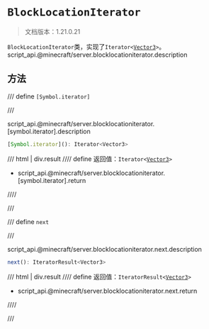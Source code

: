 # `BlockLocationIterator`

> 文档版本：1.21.0.21

`BlockLocationIterator`类，实现了<code>Iterator&lt;<a href="../vector3/">Vector3</a>&gt;</code>。script_api.@minecraft/server.blocklocationiterator.description

## 方法

/// define
`[Symbol.iterator]`


///

script_api.@minecraft/server.blocklocationiterator.[symbol.iterator].description

```js
[Symbol.iterator](): Iterator<Vector3>
```

/// html | div.result
//// define
返回值：<code>Iterator&lt;<a href="../vector3/">Vector3</a>&gt;</code>

- script_api.@minecraft/server.blocklocationiterator.[symbol.iterator].return


////

///


/// define
`next`


///

script_api.@minecraft/server.blocklocationiterator.next.description

```js
next(): IteratorResult<Vector3>
```

/// html | div.result
//// define
返回值：<code>IteratorResult&lt;<a href="../vector3/">Vector3</a>&gt;</code>

- script_api.@minecraft/server.blocklocationiterator.next.return


////

///

